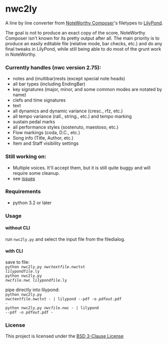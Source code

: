 # nwc2ly
A line by line converter from [NoteWorthy Composer](https://noteworthycomposer.com/)'s filetypes to [LilyPond](http://lilypond.org/).

The goal is not to produce an exact copy of the score, NoteWorthy Composer isn't known for its pretty output after all. The main priority is to produce an easily editable file (relative mode, bar checks, etc.) and do any final tweaks in LilyPond, while still being able to do most of the grunt work in NoteWorthy.

### Currently handles (nwc version 2.75):
* notes and (multibar)rests (except special note heads)
* all bar types (including EndingBar)
* key signatures (major, minor, and some common modes are notated by name)
* clefs and time signatures
* text
* all dynamics and dynamic variance (cresc., rfz, etc.)
* all tempo variance (rall., string., etc.) and tempo marking
* sustain pedal marks
* all performance styles (sostenuto, maestoso, etc.)
* Flow markings (coda, D.C., etc.)
* Song info (Title, Author, etc.)
* Item and Staff visibility settings

### Still working on:
* Multiple voices. It'll accept them, but it is still quite buggy and will require some cleanup.
* see [issues](../../issues?q=is%3Aopen+is%3Aissue+label%3A%22new+feature%22 "issues")

### Requirements
* python 3.2 or later

### Usage
#### without CLI
run `nwc2ly.py` and select the input file from the filedialog.
#### with CLI
save to file:<br>
<code>python nwc2ly.py <i>nwctextfile</i>.nwctxt <i>lilypondfile</i>.ly</code><br>
<code>python nwc2ly.py <i>nwcfile</i>.nwc <i>lilypondfile</i>.ly</code>

pipe directly into lilypond:<br>
<code>python nwc2ly.py <i>nwctextfile</i>.nwctxt - | lilypond --pdf -o <i>pdfout</i>.pdf -</code><br>
<code>python nwc2ly.py <i>nwcfile</i>.nwc - | lilypond --pdf -o <i>pdfout</i>.pdf -</code>

### License ###

This project is licensed under the [BSD 3-Clause License](./LICENSE)
